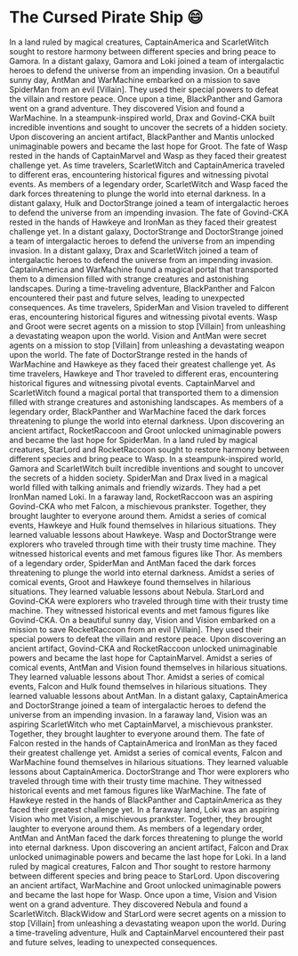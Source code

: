 # The Cursed Pirate Ship :smile:

In a land ruled by magical creatures, CaptainAmerica and ScarletWitch sought to restore harmony between different species and bring peace to Gamora.
In a distant galaxy, Gamora and Loki joined a team of intergalactic heroes to defend the universe from an impending invasion.
On a beautiful sunny day, AntMan and WarMachine embarked on a mission to save SpiderMan from an evil [Villain]. They used their special powers to defeat the villain and restore peace.
Once upon a time, BlackPanther and Gamora went on a grand adventure. They discovered Vision and found a WarMachine.
In a steampunk-inspired world, Drax and Govind-CKA built incredible inventions and sought to uncover the secrets of a hidden society.
Upon discovering an ancient artifact, BlackPanther and Mantis unlocked unimaginable powers and became the last hope for Groot.
The fate of Wasp rested in the hands of CaptainMarvel and Wasp as they faced their greatest challenge yet.
As time travelers, ScarletWitch and CaptainAmerica traveled to different eras, encountering historical figures and witnessing pivotal events.
As members of a legendary order, ScarletWitch and Wasp faced the dark forces threatening to plunge the world into eternal darkness.
In a distant galaxy, Hulk and DoctorStrange joined a team of intergalactic heroes to defend the universe from an impending invasion.
The fate of Govind-CKA rested in the hands of Hawkeye and IronMan as they faced their greatest challenge yet.
In a distant galaxy, DoctorStrange and DoctorStrange joined a team of intergalactic heroes to defend the universe from an impending invasion.
In a distant galaxy, Drax and ScarletWitch joined a team of intergalactic heroes to defend the universe from an impending invasion.
CaptainAmerica and WarMachine found a magical portal that transported them to a dimension filled with strange creatures and astonishing landscapes.
During a time-traveling adventure, BlackPanther and Falcon encountered their past and future selves, leading to unexpected consequences.
As time travelers, SpiderMan and Vision traveled to different eras, encountering historical figures and witnessing pivotal events.
Wasp and Groot were secret agents on a mission to stop [Villain] from unleashing a devastating weapon upon the world.
Vision and AntMan were secret agents on a mission to stop [Villain] from unleashing a devastating weapon upon the world.
The fate of DoctorStrange rested in the hands of WarMachine and Hawkeye as they faced their greatest challenge yet.
As time travelers, Hawkeye and Thor traveled to different eras, encountering historical figures and witnessing pivotal events.
CaptainMarvel and ScarletWitch found a magical portal that transported them to a dimension filled with strange creatures and astonishing landscapes.
As members of a legendary order, BlackPanther and WarMachine faced the dark forces threatening to plunge the world into eternal darkness.
Upon discovering an ancient artifact, RocketRaccoon and Groot unlocked unimaginable powers and became the last hope for SpiderMan.
In a land ruled by magical creatures, StarLord and RocketRaccoon sought to restore harmony between different species and bring peace to Wasp.
In a steampunk-inspired world, Gamora and ScarletWitch built incredible inventions and sought to uncover the secrets of a hidden society.
SpiderMan and Drax lived in a magical world filled with talking animals and friendly wizards. They had a pet IronMan named Loki.
In a faraway land, RocketRaccoon was an aspiring Govind-CKA who met Falcon, a mischievous prankster. Together, they brought laughter to everyone around them.
Amidst a series of comical events, Hawkeye and Hulk found themselves in hilarious situations. They learned valuable lessons about Hawkeye.
Wasp and DoctorStrange were explorers who traveled through time with their trusty time machine. They witnessed historical events and met famous figures like Thor.
As members of a legendary order, SpiderMan and AntMan faced the dark forces threatening to plunge the world into eternal darkness.
Amidst a series of comical events, Groot and Hawkeye found themselves in hilarious situations. They learned valuable lessons about Nebula.
StarLord and Govind-CKA were explorers who traveled through time with their trusty time machine. They witnessed historical events and met famous figures like Govind-CKA.
On a beautiful sunny day, Vision and Vision embarked on a mission to save RocketRaccoon from an evil [Villain]. They used their special powers to defeat the villain and restore peace.
Upon discovering an ancient artifact, Govind-CKA and RocketRaccoon unlocked unimaginable powers and became the last hope for CaptainMarvel.
Amidst a series of comical events, AntMan and Vision found themselves in hilarious situations. They learned valuable lessons about Thor.
Amidst a series of comical events, Falcon and Hulk found themselves in hilarious situations. They learned valuable lessons about AntMan.
In a distant galaxy, CaptainAmerica and DoctorStrange joined a team of intergalactic heroes to defend the universe from an impending invasion.
In a faraway land, Vision was an aspiring ScarletWitch who met CaptainMarvel, a mischievous prankster. Together, they brought laughter to everyone around them.
The fate of Falcon rested in the hands of CaptainAmerica and IronMan as they faced their greatest challenge yet.
Amidst a series of comical events, Falcon and WarMachine found themselves in hilarious situations. They learned valuable lessons about CaptainAmerica.
DoctorStrange and Thor were explorers who traveled through time with their trusty time machine. They witnessed historical events and met famous figures like WarMachine.
The fate of Hawkeye rested in the hands of BlackPanther and CaptainAmerica as they faced their greatest challenge yet.
In a faraway land, Loki was an aspiring Vision who met Vision, a mischievous prankster. Together, they brought laughter to everyone around them.
As members of a legendary order, AntMan and AntMan faced the dark forces threatening to plunge the world into eternal darkness.
Upon discovering an ancient artifact, Falcon and Drax unlocked unimaginable powers and became the last hope for Loki.
In a land ruled by magical creatures, Falcon and Thor sought to restore harmony between different species and bring peace to StarLord.
Upon discovering an ancient artifact, WarMachine and Groot unlocked unimaginable powers and became the last hope for Wasp.
Once upon a time, Vision and Vision went on a grand adventure. They discovered Nebula and found a ScarletWitch.
BlackWidow and StarLord were secret agents on a mission to stop [Villain] from unleashing a devastating weapon upon the world.
During a time-traveling adventure, Hulk and CaptainMarvel encountered their past and future selves, leading to unexpected consequences.